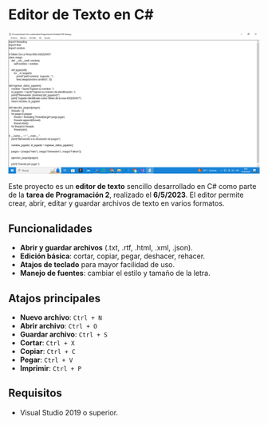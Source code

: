 # Editor de Texto en C#

![Captura de Pantalla](https://github.com/codestiven/editor-de-textoCsharp/blob/master/Captura.png)

Este proyecto es un **editor de texto** sencillo desarrollado en C# como parte de la **tarea de Programación 2**, realizado el **6/5/2023**. El editor permite crear, abrir, editar y guardar archivos de texto en varios formatos.

## Funcionalidades

- **Abrir y guardar archivos** (.txt, .rtf, .html, .xml, .json).
- **Edición básica**: cortar, copiar, pegar, deshacer, rehacer.
- **Atajos de teclado** para mayor facilidad de uso.
- **Manejo de fuentes**: cambiar el estilo y tamaño de la letra.

## Atajos principales

- **Nuevo archivo**: `Ctrl + N`
- **Abrir archivo**: `Ctrl + O`
- **Guardar archivo**: `Ctrl + S`
- **Cortar**: `Ctrl + X`
- **Copiar**: `Ctrl + C`
- **Pegar**: `Ctrl + V`
- **Imprimir**: `Ctrl + P`

## Requisitos

- Visual Studio 2019 o superior.
